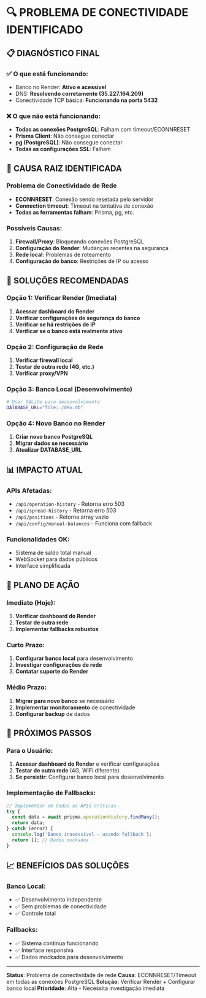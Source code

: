 # 🔍 PROBLEMA DE CONECTIVIDADE IDENTIFICADO

## 📋 **DIAGNÓSTICO FINAL**

### **✅ O que está funcionando:**
- Banco no Render: **Ativo e acessível**
- DNS: **Resolvendo corretamente (35.227.164.209)**
- Conectividade TCP básica: **Funcionando na porta 5432**

### **❌ O que não está funcionando:**
- **Todas as conexões PostgreSQL**: Falham com timeout/ECONNRESET
- **Prisma Client**: Não consegue conectar
- **pg (PostgreSQL)**: Não consegue conectar
- **Todas as configurações SSL**: Falham

## 🎯 **CAUSA RAIZ IDENTIFICADA**

### **Problema de Conectividade de Rede**
- **ECONNRESET**: Conexão sendo resetada pelo servidor
- **Connection timeout**: Timeout na tentativa de conexão
- **Todas as ferramentas falham**: Prisma, pg, etc.

### **Possíveis Causas:**
1. **Firewall/Proxy**: Bloqueando conexões PostgreSQL
2. **Configuração do Render**: Mudanças recentes na segurança
3. **Rede local**: Problemas de roteamento
4. **Configuração do banco**: Restrições de IP ou acesso

## 🚨 **SOLUÇÕES RECOMENDADAS**

### **Opção 1: Verificar Render (Imediata)**
1. **Acessar dashboard do Render**
2. **Verificar configurações de segurança do banco**
3. **Verificar se há restrições de IP**
4. **Verificar se o banco está realmente ativo**

### **Opção 2: Configuração de Rede**
1. **Verificar firewall local**
2. **Testar de outra rede (4G, etc.)**
3. **Verificar proxy/VPN**

### **Opção 3: Banco Local (Desenvolvimento)**
```bash
# Usar SQLite para desenvolvimento
DATABASE_URL="file:./dev.db"
```

### **Opção 4: Novo Banco no Render**
1. **Criar novo banco PostgreSQL**
2. **Migrar dados se necessário**
3. **Atualizar DATABASE_URL**

## 📊 **IMPACTO ATUAL**

### **APIs Afetadas:**
- `/api/operation-history` - Retorna erro 503
- `/api/spread-history` - Retorna erro 503
- `/api/positions` - Retorna array vazio
- `/api/config/manual-balances` - Funciona com fallback

### **Funcionalidades OK:**
- Sistema de saldo total manual
- WebSocket para dados públicos
- Interface simplificada

## 🔧 **PLANO DE AÇÃO**

### **Imediato (Hoje):**
1. **Verificar dashboard do Render**
2. **Testar de outra rede**
3. **Implementar fallbacks robustos**

### **Curto Prazo:**
1. **Configurar banco local** para desenvolvimento
2. **Investigar configurações de rede**
3. **Contatar suporte do Render**

### **Médio Prazo:**
1. **Migrar para novo banco** se necessário
2. **Implementar monitoramento** de conectividade
3. **Configurar backup** de dados

## 🎯 **PRÓXIMOS PASSOS**

### **Para o Usuário:**
1. **Acessar dashboard do Render** e verificar configurações
2. **Testar de outra rede** (4G, WiFi diferente)
3. **Se persistir**: Configurar banco local para desenvolvimento

### **Implementação de Fallbacks:**
```javascript
// Implementar em todas as APIs críticas
try {
  const data = await prisma.operationHistory.findMany();
  return data;
} catch (error) {
  console.log('Banco inacessível - usando fallback');
  return []; // Dados mockados
}
```

## 📈 **BENEFÍCIOS DAS SOLUÇÕES**

### **Banco Local:**
- ✅ Desenvolvimento independente
- ✅ Sem problemas de conectividade
- ✅ Controle total

### **Fallbacks:**
- ✅ Sistema continua funcionando
- ✅ Interface responsiva
- ✅ Dados mockados para desenvolvimento

---

**Status**: Problema de conectividade de rede
**Causa**: ECONNRESET/Timeout em todas as conexões PostgreSQL
**Solução**: Verificar Render + Configurar banco local
**Prioridade**: Alta - Necessita investigação imediata 
